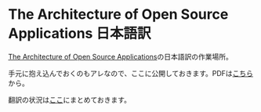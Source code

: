 The Architecture of Open Source Applications 日本語訳
=====================================================

[The Architecture of Open Source Applications][1]の日本語訳の作業場所。

手元に抱え込んでおくのもアレなので、ここに公開しておきます。PDFは[こちら][2]から。

翻訳の状況は[ここ][3]にまとめておきます。

[1]: http://www.aosabook.org/
[2]: http://m-takagi.github.com/aosa-ja/aosa.pdf
[3]: http://github.com/m-takagi/aosa-ja/blob/master/volume1/tex/ja/translation.txt